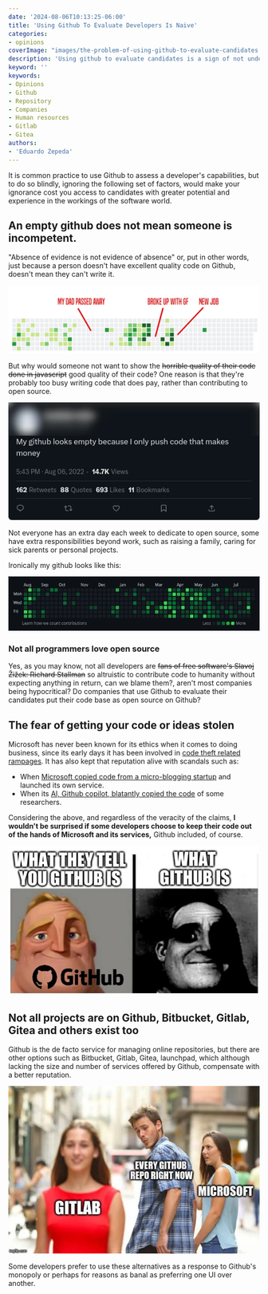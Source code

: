 ```yaml
---
date: '2024-08-06T10:13:25-06:00'
title: 'Using Github To Evaluate Developers Is Naive'
categories:
- opinions
coverImage: "images/the-problem-of-using-github-to-evaluate-candidates.jpg"
description: 'Using github to evaluate candidates is a sign of not understanding software world and all its nuances, there are many valid reasons to explain why a developer could refuse to use github'
keyword: ''
keywords:
- Opinions
- Github
- Repository
- Companies
- Human resources
- Gitlab
- Gitea
authors:
- 'Eduardo Zepeda'
---
```


It is common practice to use Github to assess a developer's capabilities, but to do so blindly, ignoring the following set of factors, would make your ignorance cost you access to candidates with greater potential and experience in the workings of the software world.

## An empty github does not mean someone is incompetent.

"Absence of evidence is not evidence of absence" or, put in other words, just because a person doesn't have excellent quality code on Github, doesn't mean they can't write it. 

![This is just a representation of how a github's contribution chart can be a reflect of someone's life](images/github-as-past-review-tool.webp "This is just a representation of how a github's contribution chart can be a reflect of someone's life")

But why would someone not want to show the ~~horrible quality of their code done in javascript~~ good quality of their code? One reason is that they're probably too busy writing code that does pay, rather than contributing to open source. 


![incendiary tweet that triggers heated discussions](images/tweet-push-code-that-makes-money.webp "incendiary tweet that triggers heated discussions")

Not everyone has an extra day each week to dedicate to open source, some have extra responsibilities beyond work, such as raising a family, caring for sick parents or personal projects.

Ironically my github looks like this:

![Eduardo Zepeda Github Chart](images/eduardo-zepeda-github.webp "My Github looks like this")

### Not all programmers love open source

Yes, as you may know, not all developers are ~~fans of free software's Slavoj Žižek: Richard Stallman~~ so altruistic to contribute code to humanity without expecting anything in return, can we blame them?, aren't most companies being hypocritical? Do companies that use Github to evaluate their candidates put their code base as open source on Github?

## The fear of getting your code or ideas stolen

Microsoft has never been known for its ethics when it comes to doing business, since its early days it has been involved in [code theft related rampages](https://www.wired.com/2012/08/ms-dos-examined-for-thef/#?). It has also kept that reputation alive with scandals such as:

- When [Microsoft copied code from a micro-blogging startup](https://www.ft.com/content/ab21f416-e9d1-11de-ae43-00144feab49a#?) and launched its own service.
- When its [AI, Github copilot, blatantly copied the code](https://aibusiness.com/responsible-ai/github-s-ai-powered-coding-tool-allegedly-copied-code#?) of some researchers.

Considering the above, and regardless of the veracity of the claims, **I wouldn't be surprised if some developers choose to keep their code out of the hands of Microsoft and its services,** Github included, of course.

![github meme](images/github-meme-invencibles.webp "Github meme")

## Not all projects are on Github, Bitbucket, Gitlab, Gitea and others exist too

Github is the de facto service for managing online repositories, but there are other options such as Bitbucket, Gitlab, Gitea, launchpad, which although lacking the size and number of services offered by Github, compensate with a better reputation.

![Meme that originated after Microsoft's purchase of Github](images/meme-github-gitlab.webp "Meme that originated after Microsoft's purchase of Github")

Some developers prefer to use these alternatives as a response to Github's monopoly or perhaps for reasons as banal as preferring one UI over another.

